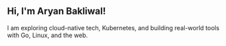 ## Hi, I'm Aryan Bakliwal!
I am exploring cloud-native tech, Kubernetes, and building real-world tools with Go, Linux, and the web.
